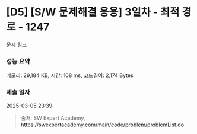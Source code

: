 # [D5] [S/W 문제해결 응용] 3일차 - 최적 경로 - 1247 

[문제 링크](https://swexpertacademy.com/main/code/problem/problemDetail.do?contestProbId=AV15OZ4qAPICFAYD) 

### 성능 요약

메모리: 29,184 KB, 시간: 108 ms, 코드길이: 2,174 Bytes

### 제출 일자

2025-03-05 23:39



> 출처: SW Expert Academy, https://swexpertacademy.com/main/code/problem/problemList.do